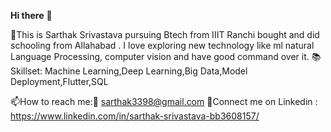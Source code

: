**Hi there**  :wave:

:boy:This is Sarthak Srivastava pursuing Btech from IIIT Ranchi bought and did schooling from Allahabad . I love exploring new technology like ml natural Language Processing, computer vision and have good command over it. 
:books:Skillset: Machine Learning,Deep Learning,Big Data,Model Deployment,Flutter,SQL

:mailbox:How to reach me::email:
sarthak3398@gmail.com
:link:Connect me on Linkedin : https://www.linkedin.com/in/sarthak-srivastava-bb3608157/

